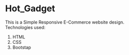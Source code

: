 # Hot_Gadget
This is a Simple Responsive E-Commerce website design.<br/>
Technologies used:
  1. HTML
  2. CSS
  3. Bootstap
